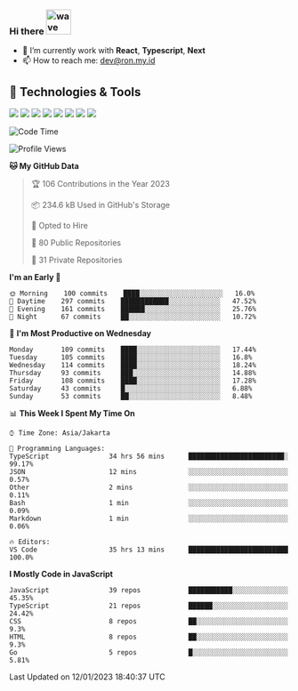### Hi there <img src="https://i.ibb.co/q0Hx1KK/wave.gif" alt="wave" width="45px">

- 🌱 I’m currently work with **React**, **Typescript**, **Next**
- 📫 How to reach me: dev@ron.my.id

## 🔧 Technologies & Tools

![](https://img.shields.io/badge/OS-Linux-informational?style=flat&logo=linux&logoColor=white&color=2bbc8a)
![](https://img.shields.io/badge/OS-Windows-informational?style=flat&logo=windows&logoColor=white&color=2bbc8a)
![](https://img.shields.io/badge/Code-JavaScript-informational?style=flat&logo=javascript&logoColor=white&color=2bbc8a)
![](https://img.shields.io/badge/Code-Golang-informational?style=flat&logo=go&logoColor=white&color=2bbc8a)
![](https://img.shields.io/badge/Code-React-informational?style=flat&logo=react&logoColor=white&color=2bbc8a)
![](https://img.shields.io/badge/Code-Next-informational?style=flat&logo=next.js&logoColor=white&color=2bbc8a)
![](https://img.shields.io/badge/Shell-Bash-informational?style=flat&logo=gnu-bash&logoColor=white&color=2bbc8a)
![](https://img.shields.io/badge/Tools-Docker-informational?style=flat&logo=docker&logoColor=white&color=2bbc8a)

<!--START_SECTION:waka-->
![Code Time](http://img.shields.io/badge/Code%20Time-923%20hrs%2058%20mins-blue)

![Profile Views](http://img.shields.io/badge/Profile%20Views-1-blue)

**🐱 My GitHub Data** 

> 🏆 106 Contributions in the Year 2023
 > 
> 📦 234.6 kB Used in GitHub's Storage 
 > 
> 💼 Opted to Hire
 > 
> 📜 80 Public Repositories 
 > 
> 🔑 31 Private Repositories  
 > 
**I'm an Early 🐤** 

```text
🌞 Morning    100 commits    ████░░░░░░░░░░░░░░░░░░░░░   16.0% 
🌆 Daytime    297 commits    ████████████░░░░░░░░░░░░░   47.52% 
🌃 Evening    161 commits    ██████░░░░░░░░░░░░░░░░░░░   25.76% 
🌙 Night      67 commits     ██░░░░░░░░░░░░░░░░░░░░░░░   10.72%

```
📅 **I'm Most Productive on Wednesday** 

```text
Monday       109 commits    ████░░░░░░░░░░░░░░░░░░░░░   17.44% 
Tuesday      105 commits    ████░░░░░░░░░░░░░░░░░░░░░   16.8% 
Wednesday    114 commits    ████░░░░░░░░░░░░░░░░░░░░░   18.24% 
Thursday     93 commits     ███░░░░░░░░░░░░░░░░░░░░░░   14.88% 
Friday       108 commits    ████░░░░░░░░░░░░░░░░░░░░░   17.28% 
Saturday     43 commits     █░░░░░░░░░░░░░░░░░░░░░░░░   6.88% 
Sunday       53 commits     ██░░░░░░░░░░░░░░░░░░░░░░░   8.48%

```


📊 **This Week I Spent My Time On** 

```text
⌚︎ Time Zone: Asia/Jakarta

💬 Programming Languages: 
TypeScript               34 hrs 56 mins      ████████████████████████░   99.17% 
JSON                     12 mins             ░░░░░░░░░░░░░░░░░░░░░░░░░   0.57% 
Other                    2 mins              ░░░░░░░░░░░░░░░░░░░░░░░░░   0.11% 
Bash                     1 min               ░░░░░░░░░░░░░░░░░░░░░░░░░   0.09% 
Markdown                 1 min               ░░░░░░░░░░░░░░░░░░░░░░░░░   0.06%

🔥 Editors: 
VS Code                  35 hrs 13 mins      █████████████████████████   100.0%

```

**I Mostly Code in JavaScript** 

```text
JavaScript               39 repos            ███████████░░░░░░░░░░░░░░   45.35% 
TypeScript               21 repos            ██████░░░░░░░░░░░░░░░░░░░   24.42% 
CSS                      8 repos             ██░░░░░░░░░░░░░░░░░░░░░░░   9.3% 
HTML                     8 repos             ██░░░░░░░░░░░░░░░░░░░░░░░   9.3% 
Go                       5 repos             █░░░░░░░░░░░░░░░░░░░░░░░░   5.81%

```



 Last Updated on 12/01/2023 18:40:37 UTC
<!--END_SECTION:waka-->
